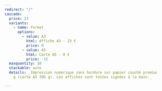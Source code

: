 ```yaml
---
redirect: "/"
cascade:
  price: 23
  variants:
    - name: Format
      options:
        - value: A3
          html: Affiche A3 - 23 €
          price: 0
        - value: A5
          html: Carte A5 - 8 €
          price: -15
  maxquantity: 10
  stackable: auto
  details: _Impression numérique sans bordure sur papier couché premium semi mat 200
    g (carte A5 300 g). Les affiches sont toutes signées à la main._

---
```


